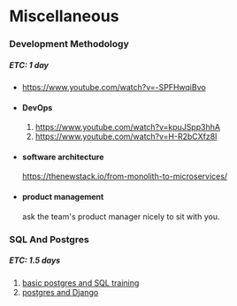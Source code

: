 # Miscellaneous

### Development Methodology
##### ETC: 1 day
- https://www.youtube.com/watch?v=-SPFHwqiBvo
- #### DevOps
    1. https://www.youtube.com/watch?v=kpuJSpp3hhA
    2. https://www.youtube.com/watch?v=H-R2bCXfz8I
- #### software architecture
    https://thenewstack.io/from-monolith-to-microservices/
- #### product management 
    ask the team's product manager nicely to sit with you.

### SQL And Postgres
##### ETC: 1.5 days
1. [basic postgres and SQL training](https://www.datacamp.com/community/tutorials/beginners-introduction-postgresql)
2. [postgres and Django](https://docs.djangoproject.com/en/3.0/ref/contrib/postgres/)